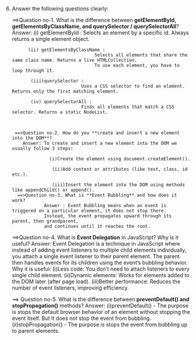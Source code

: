
 6. Answer the following questions clearly:

    ==>Question no-1. What is the difference between **getElementById, getElementsByClassName, and querySelector / querySelectorAll**?
        Answer: (i) getElementById :
                                    Selects an element by a specific id. Always returns a single element object.

              (ii) getElementsByClassName :
                                       Selects all elements that share the same class name. Returns a live HTMLCollection. 
                                       To use each element, you have to loop through it.

               (iii)querySelector :
                                  Uses a CSS selector to find an element. Returns only the first matching element.

               (iv) querySelectorAll :
                                  Finds all elements that match a CSS selector. Returns a static NodeList.



         ==>Question no-2. How do you **create and insert a new element into the DOM**?
            Answer: To create and insert a new element into the DOM we usually follow 3 steps:

                      (i)Create the element using document.createElement().

                       (ii)Add content or attributes (like text, class, id etc.).

                       (iii)Insert the element into the DOM using methods like appendChild() or append().
          ==>Question no-3. What is **Event Bubbling** and how does it work?
                    Answer : Event Bubbling means when an event is triggered on a particular element, it does not stop there. 
                    Instead, the event propagates upward through its parent, then grandparent, 
                    and continues until it reaches the root.


     ==>Question no-4. What is **Event Delegation** in JavaScript? Why is it useful?
        Answer: Event Delegation is a technique in JavaScript where instead of adding event listeners to multiple
         child elements individually, you attach a single event listener to their parent element. 
         The parent then handles events for its children using the event’s bubbling behavior.
                 Why it is useful:
                     (i)Less code: You don’t need to attach listeners to every single child element.
                    (ii)Dynamic elements: Works for elements added to the DOM later (after page load).
                    (iii)Better performance: Reduces the number of event listeners, improving efficiency.


    ==> Question no-5. What is the difference between **preventDefault() and stopPropagation()** methods?
        Answer:
        (i)preventDefault() - The purpose is stops the default browser behavior of an 
        element without stopping the event itself. But It does not stop the event from bubbling.
        (ii)stopPropagation() - The purpose is stops the event from bubbling up to parent elements.

